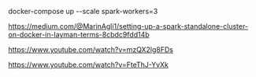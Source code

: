 docker-compose up --scale spark-workers=3

https://medium.com/@MarinAgli1/setting-up-a-spark-standalone-cluster-on-docker-in-layman-terms-8cbdc9fdd14b

https://www.youtube.com/watch?v=mzQX2lg8FDs

https://www.youtube.com/watch?v=FteThJ-YvXk
